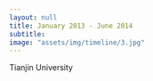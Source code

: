 ```yaml
---
layout: null
title: January 2013 - June 2014
subtitle:
image: "assets/img/timeline/3.jpg"
---
```

Tianjin University